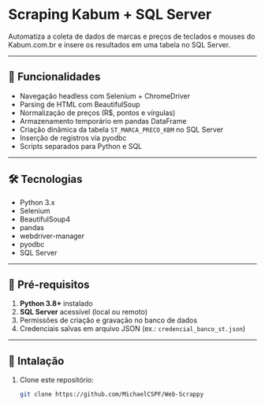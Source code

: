  
# Scraping Kabum + SQL Server

Automatiza a coleta de dados de marcas e preços de teclados e mouses do Kabum.com.br e insere os resultados em uma tabela no SQL Server.

---

## 🎯 Funcionalidades

- Navegação headless com Selenium + ChromeDriver  
- Parsing de HTML com BeautifulSoup  
- Normalização de preços (R$, pontos e vírgulas)  
- Armazenamento temporário em pandas DataFrame  
- Criação dinâmica da tabela `ST_MARCA_PRECO_KBM` no SQL Server  
- Inserção de registros via pyodbc  
- Scripts separados para Python e SQL  

---

## 🛠 Tecnologias

- Python 3.x  
- Selenium  
- BeautifulSoup4  
- pandas  
- webdriver-manager  
- pyodbc  
- SQL Server  

---

## 🚀 Pré-requisitos

1. **Python 3.8+** instalado  
2. **SQL Server** acessível (local ou remoto)  
3. Permissões de criação e gravação no banco de dados  
4. Credenciais salvas em arquivo JSON (ex.: `credencial_banco_st.json`)  

---

## 🔧 Intalação

1. Clone este repositório:
   ```bash
   git clone https://github.com/MichaelCSPF/Web-Scrappy
